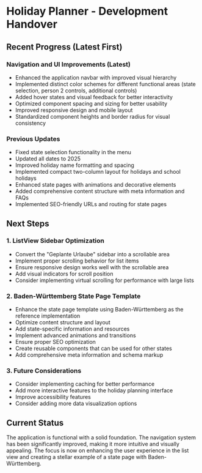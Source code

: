 # Holiday Planner - Development Handover

## Recent Progress (Latest First)

### Navigation and UI Improvements (Latest)
- Enhanced the application navbar with improved visual hierarchy
- Implemented distinct color schemes for different functional areas (state selection, person 2 controls, additional controls)
- Added hover states and visual feedback for better interactivity
- Optimized component spacing and sizing for better usability
- Improved responsive design and mobile layout
- Standardized component heights and border radius for visual consistency

### Previous Updates
- Fixed state selection functionality in the menu
- Updated all dates to 2025
- Improved holiday name formatting and spacing
- Implemented compact two-column layout for holidays and school holidays
- Enhanced state pages with animations and decorative elements
- Added comprehensive content structure with meta information and FAQs
- Implemented SEO-friendly URLs and routing for state pages

## Next Steps

### 1. ListView Sidebar Optimization
- Convert the "Geplante Urlaube" sidebar into a scrollable area
- Implement proper scrolling behavior for list items
- Ensure responsive design works well with the scrollable area
- Add visual indicators for scroll position
- Consider implementing virtual scrolling for performance with large lists

### 2. Baden-Württemberg State Page Template
- Enhance the state page template using Baden-Württemberg as the reference implementation
- Optimize content structure and layout
- Add state-specific information and resources
- Implement advanced animations and transitions
- Ensure proper SEO optimization
- Create reusable components that can be used for other states
- Add comprehensive meta information and schema markup

### 3. Future Considerations
- Consider implementing caching for better performance
- Add more interactive features to the holiday planning interface
- Improve accessibility features
- Consider adding more data visualization options

## Current Status
The application is functional with a solid foundation. The navigation system has been significantly improved, making it more intuitive and visually appealing. The focus is now on enhancing the user experience in the list view and creating a stellar example of a state page with Baden-Württemberg. 